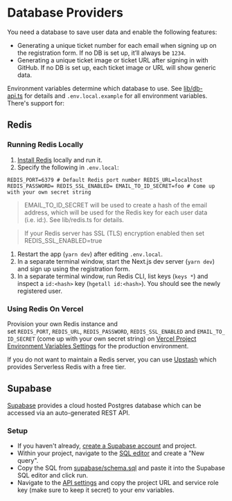 # Database Providers

You need a database to save user data and enable the following features:

- Generating a unique ticket number for each email when signing up on the registration form. If no DB is set up, it’ll always be `1234`.
- Generating a unique ticket image or ticket URL after signing in with GitHub. If no DB is set up, each ticket image or URL will show generic data.

Environment variables determine which database to use. See [lib/db-api.ts](https://github.com/gHashTag/blob/main/lib/db-api.ts) for details and `.env.local.example` for all environment variables. There's support for:

## Redis

### **Running Redis Locally**

1. [Install Redis](https://redis.io/docs/getting-started/installation/) locally and run it.
2. Specify the following in `.env.local`:

`REDIS_PORT=6379 # Default Redis port number REDIS_URL=localhost REDIS_PASSWORD= REDIS_SSL_ENABLED= EMAIL_TO_ID_SECRET=foo # Come up with your own secret string`

> EMAIL_TO_ID_SECRET will be used to create a hash of the email address, which will be used for the Redis key for each user data (i.e. id:<hash>). See lib/redis.ts for details.

> If your Redis server has SSL (TLS) encryption enabled then set REDIS_SSL_ENABLED=true

1. Restart the app (`yarn dev`) after editing `.env.local`.
2. In a separate terminal window, start the Next.js dev server (`yarn dev`) and sign up using the registration form.
3. In a separate terminal window, run Redis CLI, list keys (`keys *`) and inspect a `id:<hash>` key (`hgetall id:<hash>`). You should see the newly registered user.

### **Using Redis On Vercel**

Provision your own Redis instance and set `REDIS_PORT`, `REDIS_URL`, `REDIS_PASSWORD`, `REDIS_SSL_ENABLED` and `EMAIL_TO_ID_SECRET` (come up with your own secret string) on [Vercel Project Environment Variables Settings](https://vercel.com/docs/environment-variables) for the production environment.

If you do not want to maintain a Redis server, you can use [Upstash](https://upstash.com/) which provides Serverless Redis with a free tier.

## Supabase

[Supabase](https://supabase.com/) provides a cloud hosted Postgres database which can be accessed via an auto-generated REST API.

### **Setup**

- If you haven't already, [create a Supabase account](https://app.supabase.com/) and project.
- Within your project, navigate to the [SQL editor](https://app.supabase.com/project/_/sql) and create a "New query".
- Copy the SQL from [supabase/schema.sql](https://github.com/gHashTag/blob/main/lib/db-providers/supabase/schema.sql) and paste it into the Supabase SQL editor and click run.
- Navigate to the [API settings](https://app.supabase.com/project/_/settings/api) and copy the project URL and service role key (make sure to keep it secret) to your env variables.

